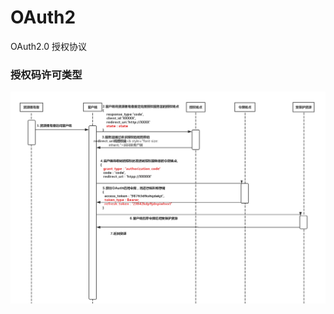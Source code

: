# OAuth2
OAuth2.0 授权协议

### 授权码许可类型  
![授权码许可类型图](https://github.com/momokanni/OAuth2/blob/master/images/%E6%8E%88%E6%9D%83%E7%A0%81%E8%AE%B8%E5%8F%AF%E7%B1%BB%E5%9E%8B.png)  

